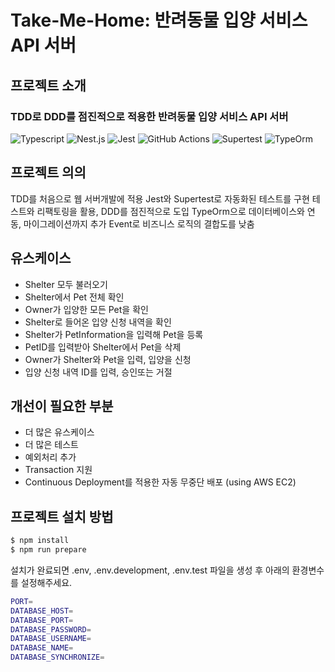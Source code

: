 
# Take-Me-Home: 반려동물 입양 서비스 API 서버

## 프로젝트 소개

### TDD로 DDD를 점진적으로 적용한 반려동물 입양 서비스 API 서버

![Typescript](https://img.shields.io/badge/Typescript-3178C6.svg?&style=for-the-badge&logo=Typescript&logoColor=white)
![Nest.js](https://img.shields.io/badge/NestJS-E0234E.svg?&style=for-the-badge&logo=NestJS&logoColor=white)
![Jest](https://img.shields.io/badge/Jest-C21325.svg?&style=for-the-badge&logo=Jest&logoColor=white)
![GitHub Actions](https://img.shields.io/badge/github%20actions-%232671E5.svg?style=for-the-badge&logo=githubactions&logoColor=white)
![Supertest](https://img.shields.io/badge/Supertest-000000.svg?&style=for-the-badge&logoColor=white)
![TypeOrm](https://img.shields.io/badge/TypeOrm-000000.svg?&style=for-the-badge&logoColor=white)
 
## 프로젝트 의의
TDD를 처음으로 웹 서버개발에 적용
Jest와 Supertest로 자동화된 테스트를 구현
테스트와 리팩토링을 활용, DDD를 점진적으로 도입
TypeOrm으로 데이터베이스와 연동, 마이그레이션까지 추가
Event로 비즈니스 로직의 결합도를 낮춤

## 유스케이스
- Shelter 모두 불러오기
- Shelter에서 Pet 전체 확인
- Owner가 입양한 모든 Pet을 확인
- Shelter로 들어온 입양 신청 내역을 확인
- Shelter가 PetInformation을 입력해 Pet을 등록
- PetID를 입력받아 Shelter에서 Pet을 삭제
- Owner가 Shelter와 Pet을 입력, 입양을 신청
- 입양 신청 내역 ID를 입력, 승인또는 거절

## 개선이 필요한 부분
- 더 많은 유스케이스
- 더 많은 테스트
- 예외처리 추가
- Transaction 지원
- Continuous Deployment를 적용한 자동 무중단 배포 (using AWS EC2)

## 프로젝트 설치 방법

``` bash
$ npm install
$ npm run prepare
```

설치가 완료되면 .env, .env.development, .env.test 파일을 생성 후 아래의 환경변수를 설정해주세요.

``` bash
PORT=
DATABASE_HOST=
DATABASE_PORT=
DATABASE_PASSWORD=
DATABASE_USERNAME=
DATABASE_NAME=
DATABASE_SYNCHRONIZE=
```

